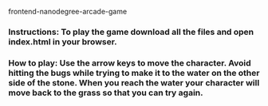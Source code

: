 frontend-nanodegree-arcade-game

### Instructions: To play the game download all the files and open index.html in your browser.

### How to play: Use the arrow keys to move the character. Avoid hitting the bugs while trying to make it to the water on the other side of the stone. When you reach the water your character will move back to the grass so that you can try again.
